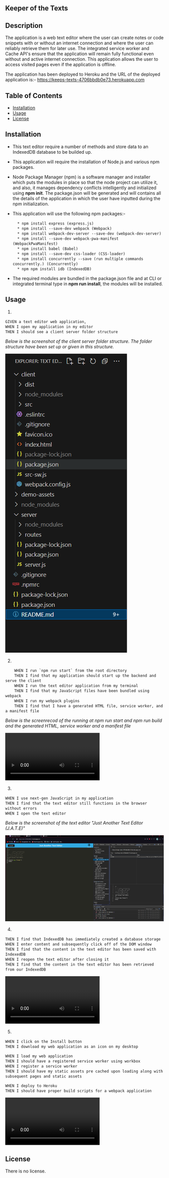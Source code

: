## Keeper of the Texts

## Description

The application is a web text editor where the user can create notes or code snippets with or without an internet connection and where the user can reliably retrieve them for later use.  The integrated service worker and Cache API's ensure that the application will remain fully functional even without and active internet connection.  This application allows the user to access visited pages even if the application is offline.

The application has been deployed to Heroku and the URL of the deployed application is:- 
https://keeps-texts-4706bbdb0e73.herokuapp.com 

## Table of Contents

* [Installation](#installation)
* [Usage](#usage)
* [License](#license)

## Installation

* This text editor require a number of methods and store data to an IndexedDB database to be builded up.

* This application will require the installation of Node.js and various npm packages.

*   Node Package Manager (npm) is a software manager and installer which puts the modules in place so that the node project can utilize it, and also, it manages dependency conflicts intelligently and initialized using **npm init**. The package.json will be generated and will contains all the details of the application in which the user have inputted during the npm initialization.

*  This application will use the following npm packages:-

         * npm install express (express.js)
         * npm install --save-dev webpack (Webpack)
         * npm install webpack-dev-server --save-dev (webpack-dev-server)
         * npm install --save-dev webpack-pwa-manifest (WebpackPwaManifest)
         * npm install babel (Babel)
         * npm install --save-dev css-loader (CSS-loader)
         * npm install concurrently --save (run multiple commands concurrently.) (Concurrently)
         * npm npm install idb (IndexedDB)

* The required modules are bundled in the package.json file and at CLI or integrated terminal type in **npm run install**, the modules will be installed.

## Usage

1.
``````    
GIVEN a text editor web application, 
WHEN I open my application in my editor
THEN I should see a client server folder structure
``````
*Below is the screenshot of the client server folder structure.  The folder structure have been set up or given in this structure.*

![alt text](/demo-assets/Screenshot%202024-06-17%20200319.png)

2.
``````
    WHEN I run `npm run start` from the root directory
    THEN I find that my application should start up the backend and serve the client
    WHEN I run the text editor application from my terminal
    THEN I find that my JavaScript files have been bundled using webpack
    WHEN I run my webpack plugins
    THEN I find that I have a generated HTML file, service worker, and a manifest file
``````

*Below is the screenrecod of the running at npm run start and npm run build and the generated HTML, service worker and a manifest file*

![alt text](/demo-assets/dmeo-file-structure.mp4)

3.
``````
WHEN I use next-gen JavaScript in my application
THEN I find that the text editor still functions in the browser without errors
WHEN I open the text editor
``````

*Below is the screenshot of the text editor "Just Another Text Editor (J.A.T.E)"*

![alt text](/demo-assets/Screenshot%202024-06-17%20200136.png)

4.
``````
THEN I find that IndexedDB has immediately created a database storage
WHEN I enter content and subsequently click off of the DOM window
THEN I find that the content in the text editor has been saved with IndexedDB
WHEN I reopen the text editor after closing it
THEN I find that the content in the text editor has been retrieved from our IndexedDB
``````

![alt text](/demo-assets/demo-local-host.mp4)

5.
``````
WHEN I click on the Install button
THEN I download my web application as an icon on my desktop
``````

``````
WHEN I load my web application
THEN I should have a registered service worker using workbox
WHEN I register a service worker
THEN I should have my static assets pre cached upon loading along with subsequent pages and static assets
``````

````````
WHEN I deploy to Heroku
THEN I should have proper build scripts for a webpack application 
````````

![alt text](/demo-assets/deployed-app-demo.mp4)

 
## License

There is no license.